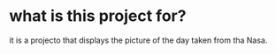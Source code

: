 # what is this project for?

it is a projecto that displays the picture of the day taken from tha Nasa.